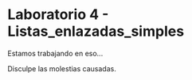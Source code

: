 # Laboratorio 4 - Listas_enlazadas_simples

Estamos trabajando en eso...

Disculpe las molestias causadas.

